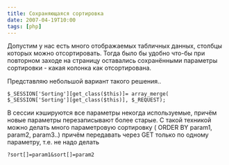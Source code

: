 ```yaml
---
title: Сохраняющаяся сортировка
date: 2007-04-19T10:00
tags: [php]
---
```


Допустим у нас есть много отображаемых табличных данных, столбцы которых можно отсортировать. Тогда было бы удобно что-бы при повторном заходе на страницу оставались сохранёнными параметры сортировки - какая колонка как отсортирована.

Представляю небольшой вариант такого решения..

`$_SESSION['Sorting'][get_class($this)]= array_merge( $_SESSION['Sorting'][get_class($this)], $_REQUEST);`

В сессии кэшируются все параметры некогда используемые, причём новые параметры перезаписывают более старые. С такой техникой можно делать много параметровую сортировку ( ORDER BY param1, param2, param3..) причём передавать через GET только по одному параметру, т.е. не надо делать

`?sort[]=param1&sort[]=param2`